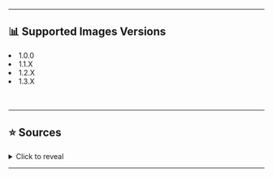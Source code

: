 <hr>

## 📊 Supported Images Versions
<li> 1.0.0</li>
<li> 1.1.X</li>
<li> 1.2.X</li>
<li> 1.3.X</li>
<br>
<br>
<hr>

## ⭐ Sources
<details>
<summary>Click to reveal</summary>

  <table>
    <tr>
      <th>All Images</th>
      <th>All Images</th>
      <th>All Images</th>
      <th>All Images</th>
      <th>All Images</th>
    </tr>
      <td><a href="https://docs.google.com/spreadsheets/d/1mo7myqHry5r_TKvakvIhHbcEAEQpSiNoNQoIS8sMpvM/edit?usp=sharing">Spreadsheet</a></td>
      <td><a href="https://drive.google.com/drive/folders/1XSLItEbUltVep8qP6691AAPg6EXf_DUR">Google Drive</a></td>
      <td><a href="https://github.com/KingLycosa/acnhpoker/releases/tag/0.0001">ACNHPoker</a></td>
      <td><a href="https://github.com/MirayXS/ACNH-IMAGEZIP">ACNH-IMAGEZIP</a></td>
      <td><a href="https://acnhcdn.com">ACNHCDN</a></td>
    </table>
  
</details>

<hr>
